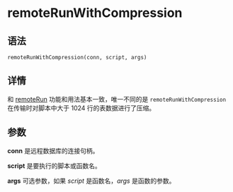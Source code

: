 # remoteRunWithCompression

## 语法

`remoteRunWithCompression(conn, script, args)`

## 详情

和 [remoteRun](remoteRun.md) 功能和用法基本一致，唯一不同的是
`remoteRunWithCompression` 在传输时对脚本中大于 1024 行的表数据进行了压缩。

## 参数

**conn** 是远程数据库的连接句柄。

**script** 是要执行的脚本或函数名。

**args** 可选参数，如果 *script* 是函数名，*args* 是函数的参数。

